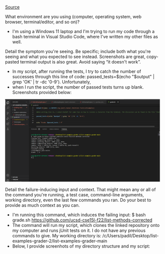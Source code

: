 [Source](https://www.makeuseof.com/grep-command-practical-examples/)


What environment are you using (computer, operating system, web browser, terminal/editor, and so on)?

* I'm using a Windows 11 laptop and I'm trying to run my code through a bash terminal in Visual Studio Code, where I've written my other files as well.

Detail the symptom you're seeing. Be specific; include both what you're seeing and what you expected to see instead. Screenshots are great, copy-pasted terminal output is also great. Avoid saying “it doesn't work”.

* In my script, after running the tests, I try to catch the number of successes through this line of code: passed_tests=$(echo "$output" | grep 'OK' | tr -dc '0-9'). Unfortunately,
* when I run the script, the number of passed tests turns up blank. Screenshots provided below:

![image](https://raw.githubusercontent.com/padillam2001/cse15l-lab-reports/main/screenshotreport1.png)

Detail the failure-inducing input and context. That might mean any or all of the command you're running, a test case, command-line arguments, working directory, even the last few commands you ran. Do your best to provide as much context as you can.

* I'm running this command, which induces the failing input: $  bash grade.sh https://github.com/ucsd-cse15l-f22/list-methods-corrected
* The command will run my script, which clones the linked repository onto my computer and runs jUnit tests on it. I do not have any previous commands to give. My working directory is: /c/Users/padil/Desktop/list-examples-grader-2/list-examples-grader-main
* Below, I provide screenhots of my directory structure and my script:
